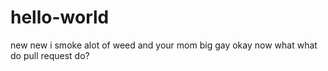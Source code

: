 # hello-world
new new 
i smoke alot of weed
and your mom big gay
okay now what
what do pull request do?

